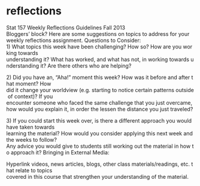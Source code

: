 reflections
===========
Stat 157 Weekly Reflections Guidelines
Fall 2013
Bloggers’ block? Here are some suggestions on topics to address for your weekly reflections
assignment.
Questions to Consider:
1) What topics this week have been challenging? How so? How are you working towards
understanding it? What has worked, and what has not, in working towards understanding it? Are
there others who are helping?

2) Did you have an, “Aha!” moment this week? How was it before and after that moment? How
did it change your worldview (e.g. starting to notice certain patterns outside of context)? If you
encounter someone who faced the same challenge that you just overcame, how would you
explain it, in order the lessen the distance you just traveled?

3) If you could start this week over, is there a different approach you would have taken towards
learning the material? How would you consider applying this next week and the weeks to follow?
Any advice you would give to students still working out the material in how to approach it?
Bringing in External Media:

Hyperlink videos, news articles, blogs, other class materials/readings, etc. that relate to topics
covered in this course that strengthen your understanding of the material.
